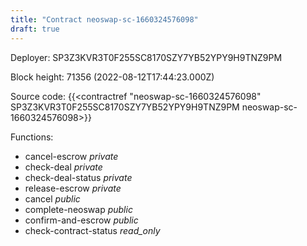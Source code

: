 ```yaml
---
title: "Contract neoswap-sc-1660324576098"
draft: true
---
```

Deployer: SP3Z3KVR3T0F255SC8170SZY7YB52YPY9H9TNZ9PM


 



Block height: 71356 (2022-08-12T17:44:23.000Z)

Source code: {{<contractref "neoswap-sc-1660324576098" SP3Z3KVR3T0F255SC8170SZY7YB52YPY9H9TNZ9PM neoswap-sc-1660324576098>}}

Functions:

* cancel-escrow _private_
* check-deal _private_
* check-deal-status _private_
* release-escrow _private_
* cancel _public_
* complete-neoswap _public_
* confirm-and-escrow _public_
* check-contract-status _read_only_
